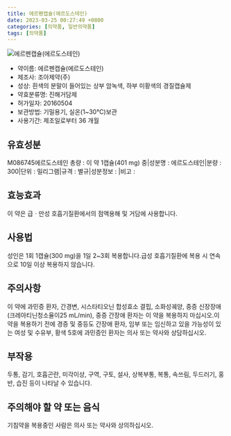 ```yaml
---
title: 에르펜캡슐(에르도스테인)
date: 2023-03-25 00:27:49 +0800
categories: [의약품, 일반의약품]
tags: [의약품]
---
```

![에르펜캡슐(에르도스테인)](https://nedrug.mfds.go.kr/pbp/cmn/itemImageDownload/147427232964000199)

- 약이름: 에르펜캡슐(에르도스테인)
- 제조사: 조아제약(주)
- 성상: 흰색의 분말이 들어있는 상부 암녹색, 하부 미황색의 경질캡슐제
- 약효분류명: 진해거담제
- 허가일자: 20160504
- 보관방법: 기밀용기, 실온(1~30℃)보관
- 사용기간: 제조일로부터 36 개월
## 유효성분
M086745에르도스테인
총량 : 이 약 1캡슐(401 mg) 중|성분명 : 에르도스테인|분량 : 300|단위 : 밀리그램|규격 : 별규|성분정보 : |비고 :
## 효능효과
이 약은 급ㆍ만성 호흡기질환에서의 점액용해 및 거담에 사용합니다.
## 사용법
성인은 1회 1캡슐(300 mg)을 1일 2~3회 복용합니다.급성 호흡기질환에 복용 시 연속으로 10일 이상 복용하지 않습니다.
## 주의사항
이 약에 과민증 환자, 간경변, 시스타티오닌 합성효소 결핍, 소화성궤양, 중증 신장장애(크레아티닌청소율이25 mL/min), 중증 간장애 환자는 이 약을 복용하지 마십시오.이 약을 복용하기 전에 경증 및 중등도 간장애 환자, 임부 또는 임신하고 있을 가능성이 있는 여성 및 수유부, 황색 5호에 과민증인 환자는 의사 또는 약사와 상담하십시오.
## 부작용
두통, 감기, 호흡곤란, 미각이상, 구역, 구토, 설사, 상복부통, 복통, 속쓰림, 두드러기, 홍반, 습진 등이 나타날 수 있습니다.
## 주의해야 할 약 또는 음식
기침약을 복용중인 사람은 의사 또는 약사와 상의하십시오.
